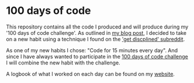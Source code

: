 # 100 days of code

This repository contains all the code I produced and will produce during my '100 days of code challenge'. As outlined in [my blog post](http://www.alpopkes.com/posts/2018/07/blog-post-1), I decided to take on a new habit using a technique I found on the ['get discplined' subreddit](https://www.reddit.com/r/getdisciplined/comments/1x99m6/im_a_piece_of_shit_no_more_games_no_more_lies_no/cf9dz72/).

As one of my new habits I chose: "Code for 15 minutes every day". And since I have always wanted to participate in the [100 days of code challenge](https://pybit.es/special-100days.html) I will combine the new habit with the challenge.

A logbook of what I worked on each day can be found on my [website](https://www.alpopkes.com/posts/2018/07/blog-post-1).
